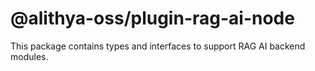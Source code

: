 # @alithya-oss/plugin-rag-ai-node

This package contains types and interfaces to support RAG AI backend modules.
